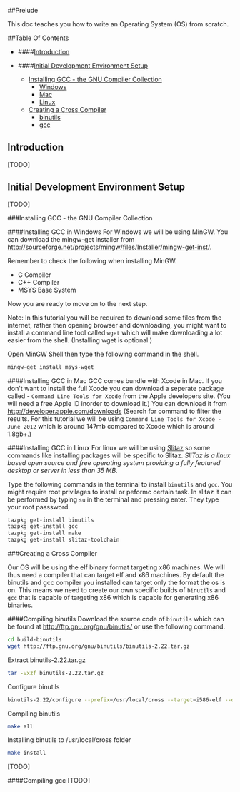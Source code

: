 ##Prelude

This doc teaches you how to write an Operating System (OS) from scratch.

##Table Of Contents

* ####[Introduction](#introduction)

* ####[Initial Development Environment Setup](#initial-dev-env-setup)
    * [Installing GCC - the GNU Compiler Collection](#install-gcc)
      * [Windows](#install-gcc-win)
      * [Mac](#install-gcc-mac)
      * [Linux](#install-gcc-linux)
    * [Creating a Cross Compiler](#create-cross-compiler)
         * [binutils](#compile-binutils)
         * [gcc](#compile-gcc)
      
<a name="introduction">Introduction</a>
---
[TODO]

<a name="initial-dev-env-setup">Initial Development Environment Setup</a>
---
[TODO]

###<a name="install-gcc">Installing GCC - the GNU Compiler Collection</a>

####<a name="install-gcc-win">Installing GCC in Windows</a>
For Windows we will be using MinGW. You can download the mingw-get installer from http://sourceforge.net/projects/mingw/files/Installer/mingw-get-inst/.

Remember to check the following when installing MinGW.

   * C Compiler
   * C++ Compiler
   * MSYS Base System
   
Now you are ready to move on to the next step.

Note: In this tutorial you will be required to download some files from the internet, rather then opening browser and downloading,
you might want to install a command line tool called `wget` which will make downloading a lot easier from the shell. (Installing wget is optional.)

Open MinGW Shell then type the following command in the shell.

```bash
mingw-get install msys-wget
```

####<a name="install-gcc-mac">Installing GCC in Mac</a>
GCC comes bundle with Xcode in Mac. If you don't want to install the full Xcode you can download a seperate package 
called - `Command Line Tools for Xcode` from the Apple developers site. (You will need a free Apple ID inorder to download it.)
You can download it from http://developer.apple.com/downloads (Search for command to filter the results. For this tutorial
we will be using `Command Line Tools for Xcode - June 2012` which is around 147mb compared to Xcode which is around 1.8gb+.)

####<a name="install-gcc-linux">Installing GCC in Linux</a>
For linux we will be using [Slitaz](http://www.slitaz.org/) so some commands like installing packages will be
specific to Slitaz. *SliTaz is a linux based open source and free operating system providing a fully featured desktop 
or server in less than 35 MB.*

Type the following commands in the terminal to install `binutils` and `gcc`. You might require root privilages to install
or peformc certain task. In slitaz it can be performed by typing `su` in the terminal and pressing enter. They type your
root passsword.

```bash
tazpkg get-install binutils
tazpkg get-install gcc
tazpkg get-install make
tazpkg get-install slitaz-toolchain
```
###<a name="create-cross-compiler">Creating a Cross Compiler</a>

Our OS will be using the elf binary format targeting x86 machines. We will thus need a compiler that can target elf and x86
machines. By default the binutils and gcc compiler you installed can target only the format the os is on. This means we need
to create our own specific builds of `binutils` and `gcc` that is capable of targeting x86 which is capable for generating x86
binaries.

####<a name="compile-binutils">Compiling binutils</a>
Download the source code of `binutils` which can be found at http://ftp.gnu.org/gnu/binutils/ or use the following command.

```bash
cd build-binutils
wget http://ftp.gnu.org/gnu/binutils/binutils-2.22.tar.gz
```

Extract binutils-2.22.tar.gz

```bash
tar -vxzf binutils-2.22.tar.gz
```

Configure binutils

```bash
binutils-2.22/configure --prefix=/usr/local/cross --target=i586-elf --disable-nls
```

Compiling binutils

```bash
make all
```

Installing binutils to /usr/local/cross folder

```bash
make install
```

[TODO]

####<a name="compile-gcc">Compiling gcc</a>
[TODO]
